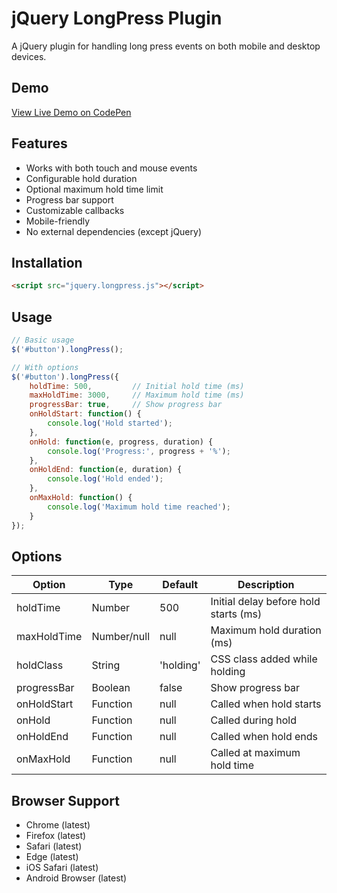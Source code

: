 # jQuery LongPress Plugin

A jQuery plugin for handling long press events on both mobile and desktop devices.

## Demo

[View Live Demo on CodePen](https://codepen.io/salariz/pen/OPJQbXz)

## Features

- Works with both touch and mouse events
- Configurable hold duration
- Optional maximum hold time limit
- Progress bar support
- Customizable callbacks
- Mobile-friendly
- No external dependencies (except jQuery)

## Installation

```html
<script src="jquery.longpress.js"></script>
```

## Usage

```javascript
// Basic usage
$('#button').longPress();

// With options
$('#button').longPress({
    holdTime: 500,         // Initial hold time (ms)
    maxHoldTime: 3000,     // Maximum hold time (ms)
    progressBar: true,     // Show progress bar
    onHoldStart: function() {
        console.log('Hold started');
    },
    onHold: function(e, progress, duration) {
        console.log('Progress:', progress + '%');
    },
    onHoldEnd: function(e, duration) {
        console.log('Hold ended');
    },
    onMaxHold: function() {
        console.log('Maximum hold time reached');
    }
});
```

## Options

| Option | Type | Default | Description |
|--------|------|---------|-------------|
| holdTime | Number | 500 | Initial delay before hold starts (ms) |
| maxHoldTime | Number/null | null | Maximum hold duration (ms) |
| holdClass | String | 'holding' | CSS class added while holding |
| progressBar | Boolean | false | Show progress bar |
| onHoldStart | Function | null | Called when hold starts |
| onHold | Function | null | Called during hold |
| onHoldEnd | Function | null | Called when hold ends |
| onMaxHold | Function | null | Called at maximum hold time |

## Browser Support
 - Chrome (latest)
 - Firefox (latest)
 - Safari (latest)
 - Edge (latest)
 - iOS Safari (latest)
 - Android Browser (latest)

